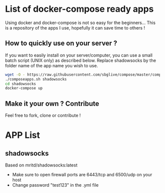 # List of docker-compose ready apps
Using docker and docker-compose is not so easy for the beginners... This is a repository of the apps I use, hopefully it can save time to others !

## How to quickly use on your server ?
If you want to easily install on your server/computer, you can use a small batch script (UNIX only) as described below.
Replace shadowsocks by the folder name of the app name you wish to use.
```bash
wget -O - https://raw.githubusercontent.com/sbglive/compose/master/composapps.sh
./composeapps.sh shadowsocks
cd shadowsocks
docker-compose up
```

## Make it your own ? Contribute
Feel free to fork, clone or contribute !


# APP List
## shadowsocks
Based on mritd/shadowsocks:latest
- Make sure to open firewall ports are 6443/tcp and 6500/udp on your host
- Change password "test123" in the .yml file
